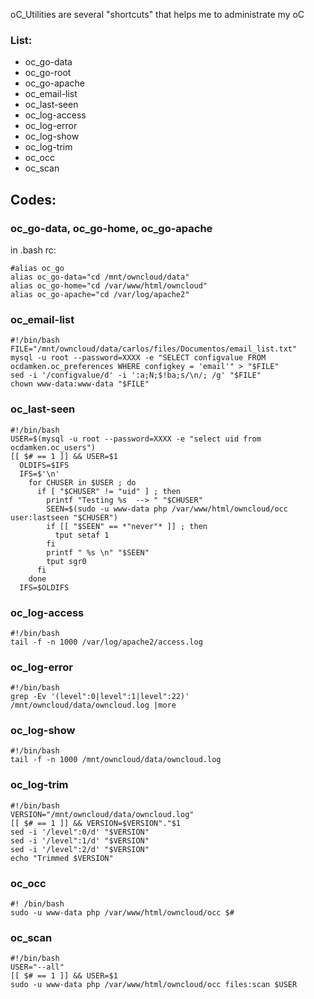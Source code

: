 oC_Utilities are several "shortcuts" that helps me to administrate my oC
 

### List:

- oc_go-data
- oc_go-root
- oc_go-apache
- oc_email-list
- oc_last-seen
- oc_log-access
- oc_log-error
- oc_log-show
- oc_log-trim
- oc_occ
- oc_scan

## Codes:

### oc_go-data, oc_go-home, oc_go-apache

in .bash rc:
```
#alias oc_go
alias oc_go-data="cd /mnt/owncloud/data"
alias oc_go-home="cd /var/www/html/owncloud"
alias oc_go-apache="cd /var/log/apache2"
```

### oc_email-list
```
#!/bin/bash
FILE="/mnt/owncloud/data/carlos/files/Documentos/email_list.txt"
mysql -u root --password=XXXX -e "SELECT configvalue FROM ocdamken.oc_preferences WHERE configkey = 'email'" > "$FILE"
sed -i '/configvalue/d' -i ':a;N;$!ba;s/\n/; /g' "$FILE"
chown www-data:www-data "$FILE"
```

### oc_last-seen
```
#!/bin/bash
USER=$(mysql -u root --password=XXXX -e "select uid from ocdamken.oc_users")
[[ $# == 1 ]] && USER=$1
  OLDIFS=$IFS
  IFS=$'\n'
    for CHUSER in $USER ; do
      if [ "$CHUSER" != "uid" ] ; then
        printf "Testing %s  --> " "$CHUSER"
        SEEN=$(sudo -u www-data php /var/www/html/owncloud/occ user:lastseen "$CHUSER")
        if [[ "$SEEN" == *"never"* ]] ; then
          tput setaf 1
        fi
        printf " %s \n" "$SEEN"
        tput sgr0
      fi
    done
  IFS=$OLDIFS
```

### oc_log-access
```
#!/bin/bash
tail -f -n 1000 /var/log/apache2/access.log
```

### oc_log-error
```
#!/bin/bash
grep -Ev '(level":0|level":1|level":22)' /mnt/owncloud/data/owncloud.log |more
```

### oc_log-show
```
#!/bin/bash
tail -f -n 1000 /mnt/owncloud/data/owncloud.log
```

### oc_log-trim
```
#!/bin/bash
VERSION="/mnt/owncloud/data/owncloud.log"
[[ $# == 1 ]] && VERSION=$VERSION"."$1
sed -i '/level":0/d' "$VERSION"
sed -i '/level":1/d' "$VERSION"
sed -i '/level":2/d' "$VERSION"
echo "Trimmed $VERSION"
```
### oc_occ

```
#! /bin/bash
sudo -u www-data php /var/www/html/owncloud/occ $#
```
### oc_scan
```
#!/bin/bash
USER="--all"
[[ $# == 1 ]] && USER=$1
sudo -u www-data php /var/www/html/owncloud/occ files:scan $USER
```
